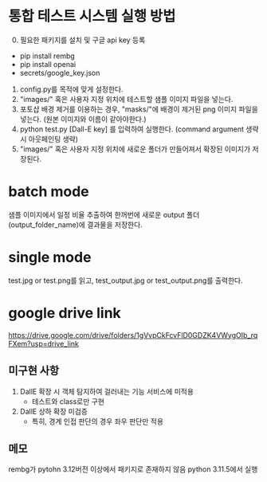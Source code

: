 # 통합 테스트 시스템 실행 방법
0. 필요한 패키지를 설치 및 구글 api key 등록
 - pip install rembg
 - pip install openai
 - secrets/google_key.json

1. config.py를 목적에 맞게 설정한다.
2. "images/" 혹은 사용자 지정 위치에 테스트할 샘플 이미지 파일을 넣는다.
3. 포토샵 배경 제거를 이용하는 경우, "masks/"에 배경이 제거된 png 이미지 파일을 넣는다. (원본 이미지와 이름이 같아야한다.)
4. python test.py [Dall-E key] 를 입력하여 실행한다. (command argument 생략 시 아웃페인팅 생략)
5. "images/" 혹은 사용자 지정 위치에 새로운 폴더가 만들어져서 확장된 이미지가 저장된다.



# batch mode
샘플 이미지에서 일정 비율 추출하여 한꺼번에 새로운 output 폴더(output_folder_name)에 결과물을 저장한다.

# single mode
test.jpg or test.png를 읽고, test_output.jpg or test_output.png를 출력한다.

# google drive link
https://drive.google.com/drive/folders/1gVvpCkFcvFlD0GDZK4VWygOIb_rqFXem?usp=drive_link

## 미구현 사항

1. DallE 확장 시 객체 탐지하여 걸러내는 기능 서비스에 미적용
    - 테스트와 class로만 구현
2. DallE 상하 확장 미검증
    - 특히, 경계 인접 판단의 경우 좌우 판단만 적용


## 메모

rembg가 pytohn 3.12버전 이상에서 패키지로 존재하지 않음
python 3.11.5에서 실행




